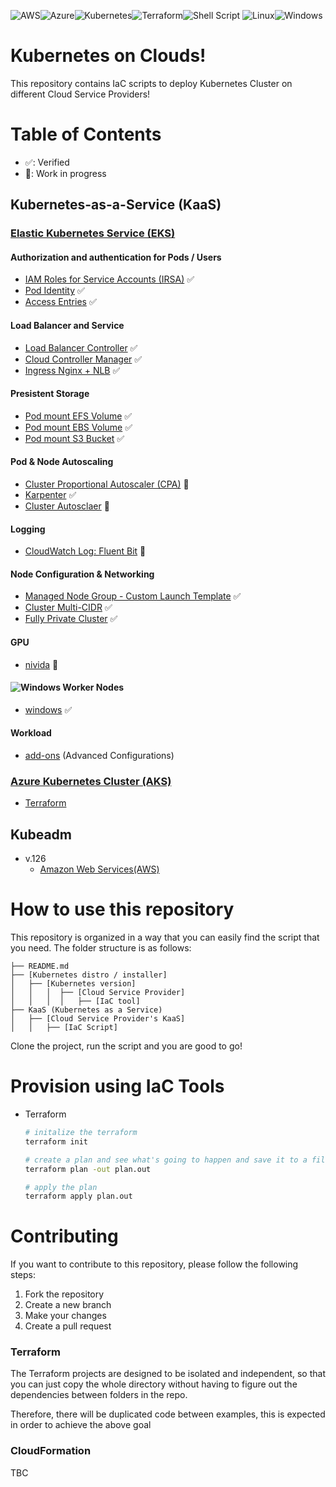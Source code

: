 ![AWS](https://img.shields.io/badge/AWS-%23FF9900.svg?style=for-the-badge&logo=amazon-aws&logoColor=white)![Azure](https://img.shields.io/badge/azure-%230072C6.svg?style=for-the-badge&logo=microsoftazure&logoColor=white)![Kubernetes](https://img.shields.io/badge/kubernetes-%23326ce5.svg?style=for-the-badge&logo=kubernetes&logoColor=white)![Terraform](https://img.shields.io/badge/terraform-%235835CC.svg?style=for-the-badge&logo=terraform&logoColor=white)![Shell Script](https://img.shields.io/badge/shell_script-%23121011.svg?style=for-the-badge&logo=gnu-bash&logoColor=white)
![Linux](https://img.shields.io/badge/Linux-FCC624?style=for-the-badge&logo=linux&logoColor=black)![Windows](https://img.shields.io/badge/Windows-0078D6?style=for-the-badge&logo=windows&logoColor=white)
# Kubernetes on Clouds!
This repository contains IaC scripts to deploy Kubernetes Cluster on different Cloud Service Providers!

# Table of Contents
- ✅: Verified
- 🔨: Work in progress
## Kubernetes-as-a-Service (KaaS)
### [Elastic Kubernetes Service (EKS)](/KaaS/Elastic%20Kubernetes%20Service(EKS)/)
#### Authorization and authentication for Pods / Users
- [IAM Roles for Service Accounts (IRSA)](/KaaS/Elastic%20Kubernetes%20Service%28EKS%29/Terraform/irsa/README.md) ✅
- [Pod Identity](/KaaS/Elastic%20Kubernetes%20Service%28EKS%29/Terraform/pod-identity/README.md) ✅
- [Access Entries](/KaaS//Elastic%20Kubernetes%20Service(EKS)/Terraform/access-entries/README.md) ✅

#### Load Balancer and Service 
- [Load Balancer Controller](/KaaS/Elastic%20Kubernetes%20Service%28EKS%29/Terraform/load-balancer/README.md) ✅
- [Cloud Controller Manager](/KaaS/Elastic%20Kubernetes%20Service%28EKS%29/Terraform/cloud-controller-manager/README.md) ✅
- [Ingress Nginx + NLB](/KaaS/Elastic%20Kubernetes%20Service%28EKS%29/Terraform/ingress-nginx-nlb/README.md) ✅

#### Presistent Storage
- [Pod mount EFS Volume](/KaaS/Elastic%20Kubernetes%20Service(EKS)/Terraform/pod-mount-efs-volume/README.md) ✅
- [Pod mount EBS Volume](/KaaS/Elastic%20Kubernetes%20Service(EKS)/Terraform/pod-mount-ebs-volume/README.md) ✅
- [Pod mount S3 Bucket](/KaaS/Elastic%20Kubernetes%20Service(EKS)/Terraform/pod-mount-s3-bucket/README.md) ✅

#### Pod & Node Autoscaling
- [Cluster Proportional Autoscaler (CPA)](/KaaS/Elastic%20Kubernetes%20Service(EKS)/Terraform/cpa/README.md) 🔨
- [Karpenter](/KaaS/Elastic%20Kubernetes%20Service(EKS)/Terraform/karpenter/README.md) ✅
- [Cluster Autosclaer](/KaaS/Elastic%20Kubernetes%20Service(EKS)/Terraform/cluster-autoscaler/README.md) 🔨

#### Logging
- [CloudWatch Log: Fluent Bit](/KaaS/Elastic%20Kubernetes%20Service(EKS)/Terraform/cloudwatch-log-fluent-bit/README.md) 🔨

#### Node Configuration & Networking
- [Managed Node Group - Custom Launch Template](/KaaS/Elastic%20Kubernetes%20Service(EKS)/Terraform/mng-custom-lt/README.md) ✅
- [Cluster Multi-CIDR](/KaaS/Elastic%20Kubernetes%20Service(EKS)/Terraform/multi-cidr/README.md) ✅
- [Fully Private Cluster](/KaaS/Elastic%20Kubernetes%20Service(EKS)/Terraform/fully-private-cluster/README.md) ✅

#### GPU
- [nivida](/KaaS/Elastic%20Kubernetes%20Service(EKS)/Terraform/nivida/README.md) 🔨


#### ![Windows](https://img.shields.io/badge/Windows-0078D6?style=for-the-badge&logo=windows&logoColor=white) Worker Nodes  
- [windows](/KaaS/Elastic%20Kubernetes%20Service(EKS)/Terraform/windows/README.md) ✅


#### Workload
- [add-ons](/KaaS/Elastic%20Kubernetes%20Service(EKS)/Terraform/add-ons/README.md) (Advanced Configurations)

### [Azure Kubernetes Cluster (AKS)](/KaaS/Azure%20Kubernetes%20Service(AKS)/)
- [Terraform](/KaaS/Azure%20Kubernetes%20Service(AKS)/Terraform/README.md)

## Kubeadm
  - v.126
    - [Amazon Web Services(AWS)](/Kubeadm/1.26/AWS)

# How to use this repository
This repository is organized in a way that you can easily find the script that you need. The folder structure is as follows:

```
├── README.md
├── [Kubernetes distro / installer]
│   ├── [Kubernetes version]
│   │   │  ├── [Cloud Service Provider]
│   │   │  │   ├── [IaC tool]
├── KaaS (Kubernetes as a Service)
│   ├── [Cloud Service Provider's KaaS]
│   │   ├── [IaC Script]

```
Clone the project, run the script and you are good to go!

# Provision using IaC Tools
- Terraform
  ```sh
  # initalize the terraform
  terraform init

  # create a plan and see what's going to happen and save it to a file
  terraform plan -out plan.out

  # apply the plan
  terraform apply plan.out
  ```


# Contributing
If you want to contribute to this repository, please follow the following steps:
1. Fork the repository
2. Create a new branch
3. Make your changes
4. Create a pull request

  ### Terraform
  The Terraform projects are designed to be isolated and independent, so that you can just copy the whole directory without having to figure out the dependencies between folders in the repo.

  Therefore, there will be duplicated code between examples, this is expected in order to achieve the above goal

  ### CloudFormation
  TBC